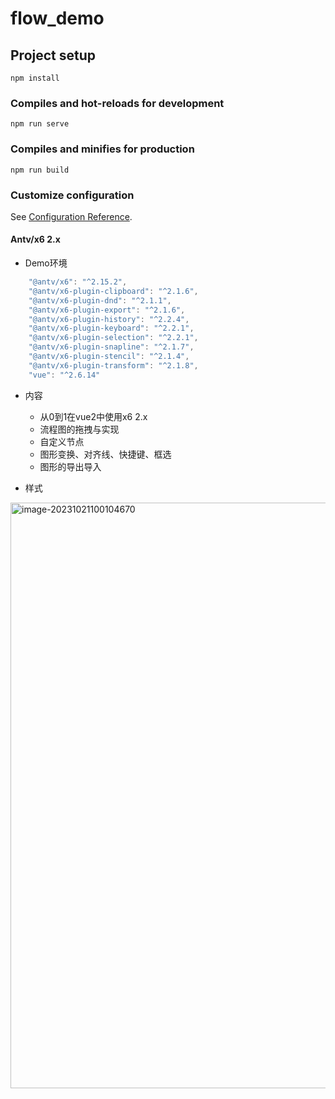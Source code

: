 # flow_demo

## Project setup
```
npm install
```

### Compiles and hot-reloads for development
```
npm run serve
```

### Compiles and minifies for production
```
npm run build
```

### Customize configuration
See [Configuration Reference](https://cli.vuejs.org/config/).



#### Antv/x6  2.x 

- Demo环境

```js
    "@antv/x6": "^2.15.2",
    "@antv/x6-plugin-clipboard": "^2.1.6",
    "@antv/x6-plugin-dnd": "^2.1.1",
    "@antv/x6-plugin-export": "^2.1.6",
    "@antv/x6-plugin-history": "^2.2.4",
    "@antv/x6-plugin-keyboard": "^2.2.1",
    "@antv/x6-plugin-selection": "^2.2.1",
    "@antv/x6-plugin-snapline": "^2.1.7",
    "@antv/x6-plugin-stencil": "^2.1.4",
    "@antv/x6-plugin-transform": "^2.1.8",
    "vue": "^2.6.14"
```

- 内容
  - 从0到1在vue2中使用x6 2.x
  - 流程图的拖拽与实现
  - 自定义节点
  - 图形变换、对齐线、快捷键、框选
  - 图形的导出导入

- 样式
<img width="937" alt="image-20231021100104670" src="https://github.com/ssyyi/x6-2.x-with-vue2/assets/61812739/128da676-c56b-4b11-aebd-a47aa78e1a2d">

    
